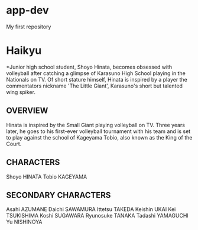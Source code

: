 # app-dev
My first repository
# Haikyu
*Junior high school student, Shoyo Hinata, becomes obsessed with volleyball after catching a glimpse of Karasuno High School playing in the Nationals on TV. Of short stature himself, Hinata is inspired by a player the commentators nickname 'The Little Giant', Karasuno's short but talented wing spiker.
## OVERVIEW
Hinata is inspired by the Small Giant playing volleyball on TV. Three years later, he goes to his first-ever volleyball tournament with his team and is set to play against the school of Kageyama Tobio, also known as the King of the Court.
## CHARACTERS
Shoyo HINATA
Tobio KAGEYAMA
## SECONDARY CHARACTERS
Asahi AZUMANE
Daichi SAWAMURA
Ittetsu TAKEDA
Keishin UKAI
Kei TSUKISHIMA
Koshi SUGAWARA
Ryunosuke TANAKA
Tadashi YAMAGUCHI
Yu NISHINOYA


